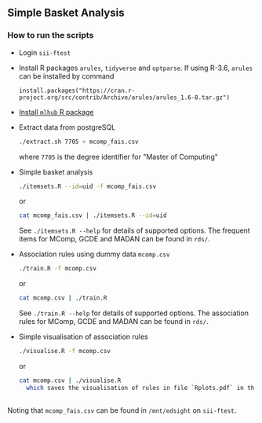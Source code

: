 ## Simple Basket Analysis

### How to run the scripts
- Login `sii-ftest`
- Install R packages `arules`, `tidyverse` and `optparse`. If using R-3.6, `arules` can be installed by command

  ```console
  install.packages("https://cran.r-project.org/src/contrib/Archive/arules/arules_1.6-8.tar.gz")
  ```

- [Install `mlhub` R package](https://survivor.togaware.com/mlhub/installing-mlhub.html)

- Extract data from postgreSQL

  ```bash
  ./extract.sh 7705 > mcomp_fais.csv
  ```
  where `7705` is the degree identifier for "Master of Computing"

- Simple basket analysis

  ```bash
  ./itemsets.R --id=uid -f mcomp_fais.csv
  ```
  or
  
  ```bash
  cat mcomp_fais.csv | ./itemsets.R --id=uid
  ```
  See `./itemsets.R --help` for details of supported options. The frequent items for MComp, GCDE and MADAN can be found in `rds/`.
  
- Association rules using dummy data `mcomp.csv`

  ```bash
  ./train.R -f mcomp.csv
  ```
  or
  
  ```bash
  cat mcomp.csv | ./train.R
  ```
    See `./train.R --help` for details of supported options. The association rules for MComp, GCDE and MADAN can be found in `rds/`.

- Simple visualisation of association rules

  ```bash
  ./visualise.R -f mcomp.csv
  ```
  or
  
  ```bash
  cat mcomp.csv | ./visualise.R
    which saves the visualisation of rules in file `Rplots.pdf` in the current working directory.
 

Noting that `mcomp_fais.csv` can be found in `/mnt/edsight` on `sii-ftest`.
